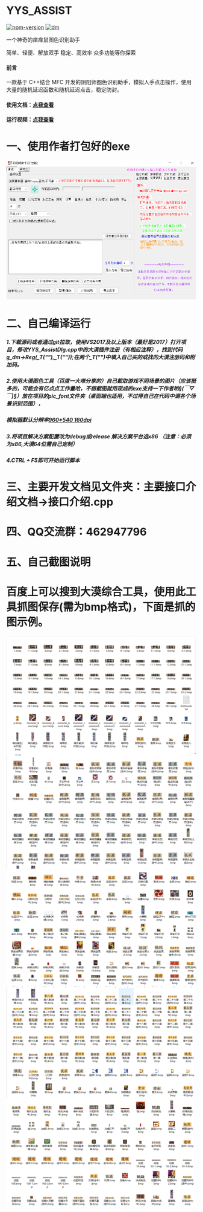 # YYS_ASSIST

[![npm-version](https://img.shields.io/badge/YYS%20ASSIST-1.7.5-green)](https://github.com/RicardaY/yys/)
[![dm](https://shields.io/npm/dm/kivibot-plugin-keyword?style=flat-square)](https://github.com/RicardaY/yys/)

一个神奇的痒痒鼠图色识别助手

简单、轻便、解放双手
稳定、高效率
众多功能等你探索
#### 前言
一款基于 C++结合 MFC 开发的阴阳师图色识别助手，模拟人手点击操作，使用大量的随机延迟函数和随机延迟点击，稳定防封。
#### 使用文档：[点我查看](http://doc.sakurabot.com/)
#### 运行视频：[点我查看](http://www.sakurayys.cn/)
# 一、使用作者打包好的exe
![示例1](imgs/index.png)

# 二、自己编译运行
##### 1.下载源码或者通过git拉取，使用VS2017及以上版本（最好是2017）打开项目，修改YYS_AssistDlg.cpp中的大漠插件注册（有相应注释），找到代码g_dm->Reg(_T(""),_T(""));在两个_T("")中填入自己买的或找的大漠注册码和附加码。
##### 2.使用大漠图色工具（百度一大堆分享的）自己截取游戏不同场景的图片（应该挺多的，可能会有亿点点工作量哈，不想截图就用现成的exe支持一下作者哟§(*￣▽￣*)§）放在项目的pic_font文件夹（桌面端也适用，不过得自己在代码中调各个场景识别范围），
#####   模拟器默认分辨率[960*540 160dpi](照着这个分辨率只需截图，不用考虑识别区域坐标)
##### 3.将项目解决方案配置改为debug或release  解决方案平台选x86  （注意：必须为x86,大漠64位需自己定制）
##### 4.CTRL + F5即可开始运行脚本
# 三、主要开发文档见文件夹：主要接口介绍文档->接口介绍.cpp
# 四、QQ交流群：462947796
# 五、自己截图说明
# 百度上可以搜到大漠综合工具，使用此工具抓图保存(需为bmp格式)，下面是抓的图示例。
![示例1](imgs/截图示例1.png)
![示例2](imgs/截图示例2.png)
![示例3](imgs/截图示例3.png)
![示例4](imgs/截图示例4.png)
![示例5](imgs/截图示例5.png)
